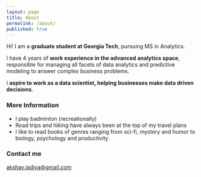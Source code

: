 ```yaml
---
layout: page
title: About
permalink: /about/
published: true
---
```


Hi! I am a **graduate student at Georgia Tech**, pursuing MS in Analytics. 

I have 4 years of **work experience in the advanced analytics space**, responsible for managing all facets of data analytics and predictive modeling to answer complex business problems. 

I **aspire to work as a data scientist, helping businesses make data driven decisions**.

### More Information

- I play badminton (recreationally)
- Road trips and hiking have always been at the top of my travel plans
- I like to read books of genres ranging from sci-fi, mystery and humor to biology, psychology and productivity 

### Contact me

[akshay.jadiya@gmail.com](mailto:akshay.jadiya@gmail.com)
